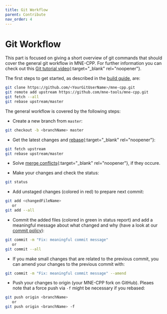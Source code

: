 ```yaml
---
title: Git Workflow
parent: Contribute
nav_order: 4
---
```

# Git Workflow

This part is focused on giving a short overview of git commands that should cover the general git workflow in MNE-CPP. For further information you can check out this [Git tutorial video](https://www.youtube.com/watch?v=DtLrWCFaG0A&feature=youtu.be){:target="_blank" rel="noopener"}.

The first steps to get started, as described in the [build guide](../install/buildguide.md), are:
```sh
git clone https://github.com/<YourGitUserName>/mne-cpp.git
git remote add upstream https://github.com/mne-tools/mne-cpp.git
git fetch --all 
git rebase upstream/master
```

The general workflow is covered by the following steps:

- Create a new branch from `master`: 

```sh
git checkout -b <branchName> master
```

- Get the latest changes and [rebase](https://www.atlassian.com/git/tutorials/rewriting-history/git-rebase){:target="_blank" rel="noopener"}: 

```sh
git fetch upstream
git rebase upstream/master
```

- Solve [merge conflicts](https://help.github.com/en/github/collaborating-with-issues-and-pull-requests/resolving-a-merge-conflict-using-the-command-line){:target="_blank" rel="noopener"}, if they occure. 

- Make your changes and check the status: 

```sh
git status
```

- Add unstaged changes (colored in red) to prepare next commit: 

```sh
git add <changedFileName>
   or
git add --all
```

- Commit the added files (colored in green in status report) and add a meaningful message about what changed and why (have a look at our [commit policy](conv_style.md)): 

```sh
git commit -m "Fix: meaningful commit message" 
   or 
git commit --all
```

- If you make small changes that are related to the previous commit, you can amend your changes to the previous commit with: 

```sh
git commit -m "Fix: meaningful commit message" --amend
```

- Push your changes to origin (your MNE-CPP fork on GitHub). Pleaes note that a force push via `-f` might be necessary if you rebased: 

```sh
git push origin <branchName>
   or
git push origin <branchName> -f
```


